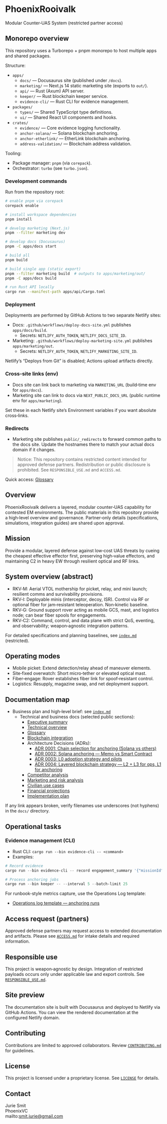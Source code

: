 # PhoenixRooivalk

Modular Counter‑UAS System (restricted partner access)

## Monorepo overview

This repository uses a Turborepo + pnpm monorepo to host multiple apps and
shared packages.

Structure:

- `apps/`
  - `docs/` — Docusaurus site (published under `/docs`).
  - `marketing/` — Next.js 14 static marketing site (exports to `out/`).
  - `api/` — Rust (Axum) API server.
  - `keeper/` — Rust blockchain keeper service.
  - `evidence-cli/` — Rust CLI for evidence management.
- `packages/`
  - `types/` — Shared TypeScript type definitions.
  - `ui/` — Shared React UI components and hooks.
- `crates/`
  - `evidence/` — Core evidence logging functionality.
  - `anchor-solana/` — Solana blockchain anchoring.
  - `anchor-etherlink/` — EtherLink blockchain anchoring.
  - `address-validation/` — Blockchain address validation.

Tooling:

- Package manager: `pnpm` (via `corepack`).
- Orchestrator: `turbo` (see `turbo.json`).

### Development commands

Run from the repository root:

```bash
# enable pnpm via corepack
corepack enable

# install workspace dependencies
pnpm install

# develop marketing (Next.js)
pnpm --filter marketing dev

# develop docs (Docusaurus)
pnpm -C apps/docs start

# build all
pnpm build

# build single app (static export)
pnpm --filter marketing build  # outputs to apps/marketing/out/
pnpm -C apps/docs build

# run Rust API locally
cargo run --manifest-path apps/api/Cargo.toml
```

### Deployment

Deployments are performed by GitHub Actions to two separate Netlify sites:

- Docs: `.github/workflows/deploy-docs-site.yml` publishes `apps/docs/build`.
  - Secrets: `NETLIFY_AUTH_TOKEN`, `NETLIFY_DOCS_SITE_ID`.
- Marketing: `.github/workflows/deploy-marketing-site.yml` publishes
  `apps/marketing/out`.
  - Secrets: `NETLIFY_AUTH_TOKEN`, `NETLIFY_MARKETING_SITE_ID`.

Netlify’s “Deploys from Git” is disabled; Actions upload artifacts directly.

### Cross‑site links (env)

- Docs site can link back to marketing via `MARKETING_URL` (build‑time env for
  `apps/docs`).
- Marketing site can link to docs via `NEXT_PUBLIC_DOCS_URL` (public runtime env
  for `apps/marketing`).

Set these in each Netlify site’s Environment variables if you want absolute
cross‑links.

### Redirects

- Marketing site publishes `public/_redirects` to forward common paths to the
  docs site. Update the hostnames there to match your actual docs domain if it
  changes.

> Notice: This repository contains restricted content intended for approved
> defense partners. Redistribution or public disclosure is prohibited. See
> `RESPONSIBLE_USE.md` and `ACCESS.md`.

Quick access: [Glossary](./docs/glossary.md)

## Overview

PhoenixRooivalk delivers a layered, modular counter‑UAS capability for contested
EM environments. The public materials in this repository provide a high‑level
overview and governance. Partner‑only details (specifications, simulations,
integration guides) are shared upon approval.

## Mission

Provide a modular, layered defense against low‑cost UAS threats by cueing the
cheapest effective effector first, preserving high‑value effectors, and
maintaining C2 in heavy EW through resilient optical and RF links.

## System overview (abstract)

- RKV‑M: Aerial VTOL mothership for picket, relay, and mini launch; resilient
  comms and survivability provisions.
- RKV‑I: Deployable minis (interceptor, decoy, ISR). Control via RF or optional
  fiber for jam‑resistant teleoperation. Non‑kinetic baseline.
- RKV‑G: Ground support rover acting as mobile GCS, mast, and logistics node;
  can bear fiber spools for engagements.
- RKV‑C2: Command, control, and data plane with strict QoS, eventing, and
  observability; weapon‑agnostic integration patterns.

For detailed specifications and planning baselines, see [`index.md`](./index.md)
(restricted).

## Operating modes

- Mobile picket: Extend detection/relay ahead of maneuver elements.
- Site‑fixed overwatch: Short micro‑tether or elevated optical mast.
- Fiber‑engage: Rover establishes fiber link for spoof‑resistant control.
- Logistics: Resupply, magazine swap, and net deployment support.

## Documentation map

- Business plan and high‑level brief: see [`index.md`](./index.md)
  - Technical and business docs (selected public sections):
    - [Executive summary](./docs/executive_summary.md)
    - [Technical overview](./docs/technical_overview.md)
    - [Glossary](./docs/glossary.md)
    - [Blockchain integration](./docs/blockchain_integration.md)
    - Architecture Decisions (ADRs):
      - [ADR 0001: Chain selection for anchoring (Solana vs others)](./docs/adr/0001-solana-vs-others.md)
      - [ADR 0002: Solana anchoring — Memo vs Smart Contract](./docs/adr/0002-solana-memo-vs-contract.md)
      - [ADR 0003: L0 adoption strategy and pilots](./docs/adr/0003-l0-adoption-strategy.md)
      - [ADR 0004: Layered blockchain strategy — L2 + L3 for ops, L1 for anchoring](./docs/adr/0004-layered-strategy-l1-l2-l3.md)
    - [Competitor analysis](./docs/competitor_analysis.md)
    - [Marketing and risk analysis](./docs/marketing_and_risk_analysis.md)
    - [Civilian use cases](./docs/civilian_use_cases.md)
    - [Financial projections](./docs/financial_projections.md)
    - [Implementation plan](./docs/implementation_plan.md)

If any link appears broken, verify filenames use underscores (not hyphens) in
the `docs/` directory.

## Operational tasks

### Evidence management (CLI)

- Rust CLI: `cargo run --bin evidence-cli -- <command>`
- Examples:

```powershell
# Record evidence
cargo run --bin evidence-cli -- record engagement_summary '{"missionId":"M-123","result":"success"}'

# Process anchoring jobs
cargo run --bin keeper -- --interval 5 --batch-limit 25
```

For runbook-style metrics capture, use the Operations Log template:

- [Operations log template — anchoring runs](./docs/ops/operations_log_template.md)

## Access request (partners)

Approved defense partners may request access to extended documentation and
artifacts. Please see [`ACCESS.md`](./ACCESS.md) for intake details and required
information.

## Responsible use

This project is weapon‑agnostic by design. Integration of restricted payloads
occurs only under applicable law and export controls. See
[`RESPONSIBLE_USE.md`](./RESPONSIBLE_USE.md).

## Site preview

The documentation site is built with Docusaurus and deployed to Netlify via
GitHub Actions. You can view the rendered documentation at the configured
Netlify domain.

## Contributing

Contributions are limited to approved collaborators. Review
[`CONTRIBUTING.md`](./CONTRIBUTING.md) for guidelines.

## License

This project is licensed under a proprietary license. See [`LICENSE`](./LICENSE)
for details.

## Contact

Jurie Smit  
PhoenixVC  
mailto:smit.jurie@gmail.com
